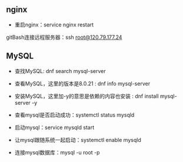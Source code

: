 ## nginx

* 重启nginx：service nginx restart



gitBash连接远程服务器：ssh root@120.79.177.24



## MySQL

* 查找MySQL: dnf search mysql-server 

* 查看MySQL，这⾥的版本是8.0.21 : dnf info mysql-server 

* 安装MySQL，这⾥加-y的意思是依赖的内容也安装 : dnf install mysql-server -y

* 查看mysql是否启动成功：systemctl status mysqld

* 启动mysql：service mysqld start

* 让mysql跟随系统一起启动：systemctl enable mysqld

* 连接mysql数据库：mysql -u root -p

